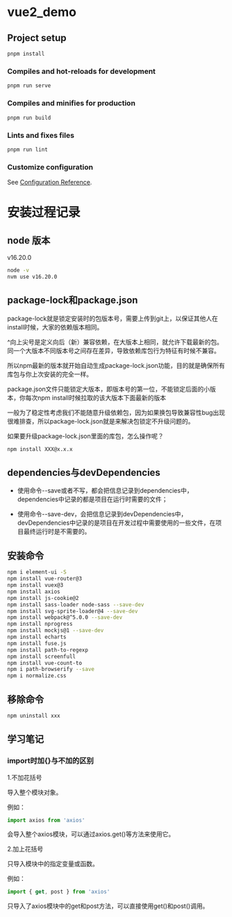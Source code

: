 # vue2_demo

## Project setup
```
pnpm install
```

### Compiles and hot-reloads for development
```
pnpm run serve
```

### Compiles and minifies for production
```
pnpm run build
```

### Lints and fixes files
```
pnpm run lint
```

### Customize configuration
See [Configuration Reference](https://cli.vuejs.org/config/).






# 安装过程记录

## node 版本

v16.20.0

```sh
node -v
nvm use v16.20.0
```

## package-lock和package.json

package-lock就是锁定安装时的包版本号，需要上传到git上，以保证其他人在install时候，大家的依赖版本相同。

^向上尖号是定义向后（新）兼容依赖，在大版本上相同，就允许下载最新的包。同一个大版本不同版本号之间存在差异，导致依赖库包行为特征有时候不兼容。

所以npm最新的版本就开始自动生成package-lock.json功能，目的就是确保所有库包与你上次安装的完全一样。

package.json文件只能锁定大版本，即版本号的第一位，不能锁定后面的小版本，你每次npm install时候拉取的该大版本下面最新的版本

一般为了稳定性考虑我们不能随意升级依赖包，因为如果换包导致兼容性bug出现很难排查，所以package-lock.json就是来解决包锁定不升级问题的。

如果要升级package-lock.json里面的库包，怎么操作呢？

```sh
npm install XXX@x.x.x  
```

## dependencies与devDependencies

- 使用命令--save或者不写，都会把信息记录到dependencies中，dependencies中记录的都是项目在运行时需要的文件；

- 使用命令--save-dev，会把信息记录到devDependencies中，devDependencies中记录的是项目在开发过程中需要使用的一些文件，在项目最终运行时是不需要的。


## 安装命令

```sh
npm i element-ui -S
npm install vue-router@3
npm install vuex@3
npm install axios
npm install js-cookie@2
npm install sass-loader node-sass --save-dev
npm install svg-sprite-loader@4 --save-dev
npm install webpack@^5.0.0 --save-dev
npm install nprogress
npm install mockjs@1 --save-dev
npm install echarts
npm install fuse.js
npm install path-to-regexp
npm install screenfull
npm install vue-count-to
npm i path-browserify --save
npm i normalize.css
```

## 移除命令

```sh
npm uninstall xxx
```



## 学习笔记

### import时加{}与不加的区别

1.不加花括号

导入整个模块对象。

例如：
```js
import axios from 'axios'
```
会导入整个axios模块，可以通过axios.get()等方法来使用它。

2.加上花括号

只导入模块中的指定变量或函数。

例如：
```js
import { get, post } from 'axios'
```
只导入了axios模块中的get和post方法，可以直接使用get()和post()调用。

